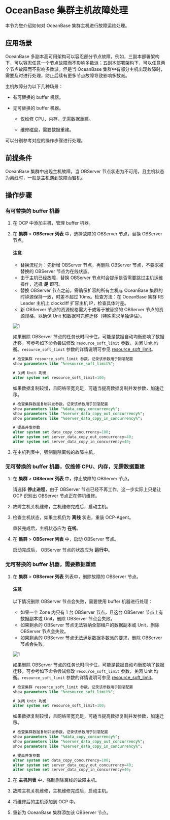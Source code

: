 # OceanBase 集群主机故障处理

本节为您介绍如何对 OceanBase 集群主机进行故障运维处理。

## 应用场景

OceanBase 多副本高可用架构可以容忍部分节点故障，例如，三副本部署架构下，可以容忍任意一个节点故障而不影响多数派；五副本部署架构下，可以任意两个节点故障而不影响多数派。但是当 OceanBase 集群中有部分主机出现故障时，需要及时进行处理，防止后续有更多节点故障导致影响多数派。

主机故障分为以下几种场景：

* 有可替换的 buffer 机器。

* 无可替换的 buffer 机器。

  * 仅维修 CPU、内存，无需数据重建。

  * 维修磁盘，需要数据重建。

可以分别参考对应的操作步骤进行处理。

## 前提条件

OceanBase 集群中出现主机故障。当 OBServer 节点状态为不可用，且主机状态为离线时，一般是主机遇到故障而宕机。

## 操作步骤

### 有可替换的 buffer 机器

1. 在 OCP 中添加主机，管理 buffer 机器。

2. 在 **集群** > **OBServer 列表** 中，选择故障的 OBServer 节点，替换 OBServer 节点。

     <main id="notice" type='notice'>
     <h4>注意</h4>
     <p>
     <ul>
     <li>替换流程为：先新增 OBServer 节点，再删除 OBServer 节点，不要求被替换的 OBServer 节点为在线状态。</li>
     <li>由于主机已经故障，替换 OBServer 节点时会提示是否需要跳过主机运维操作，选择 <b>是</b> 即可。</li>
     <li>替换 OBServer 节点之前，需确保扩容的所有主机与 OceanBase 集群的时钟源保持一致，时差不超过 10ms。检查方法：在 OceanBase 集群 RS Leader 主机上 clockdiff 扩容主机 IP，检查具体时差。</li>
     <li>新 OBServer 节点的资源规格需大于或等于被替换的 OBServer 节点的资源规格，以确保 Unit 和数据可完整迁移（特殊需求单独评估）。</li>
     </ul>
     </p>
     </main>

     ![1](https://obbusiness-private.oss-cn-shanghai.aliyuncs.com/doc/img/ocp/%E6%9C%80%E4%BD%B3%E5%AE%9E%E8%B7%B5/%E6%9B%BF%E6%8D%A2observer.png)

    如果删除 OBServer 节点的任务长时间卡住，可能是数据自动均衡影响了数据迁移，可参考如下命令尝试修改 <code>resource_soft_limit</code> 参数，关闭 Unit 均衡。<code>resource_soft_limit</code> 参数的详情说明可参见 [resource_soft_limit](https://www.oceanbase.com/docs/common-oceanbase-database-cn-1000000000220595)。

    ```SQL
    # 检查集群 resource_soft_limit 参数，记录该参数用于回滚配置
    show parameters like "%resource_soft_limit%";

    # 关闭 Unit 均衡
    alter system set resource_soft_limit=100;
    ```

    如果数据复制较慢，且网络带宽充足，可适当提高数据复制并发参数，加速迁移。

    ```SQL
    # 检查集群数据复制并发参数，记录该参数用于回滚配置
    show parameters like "%data_copy_concurrency%";
    show parameters like "%server_data_copy_out_concurrency%";
    show parameters like "%server_data_copy_in_concurrency%";

    # 提高并发参数
    alter system set data_copy_concurrency=100;
    alter system set server_data_copy_out_concurrency=40;
    alter system set server_data_copy_in_concurrency=40;
    ```

3. 在主机列表中，强制删除离线的故障主机。

### 无可替换的 buffer 机器，仅维修 CPU、内存，无需数据重建

1. 在 **集群** > **OBServer 列表** 中，停止故障的 OBServer 节点。

   请选择 **停止进程**，由于 OBServer 节点已经不再工作，这一步实际上只是让 OCP 识别出 OBServer 节点正在停机维修。

2. 故障主机关机维修，主机维修完成后，启动主机。

3. 检查主机状态，如果主机仍为 **离线** 状态，重装 OCP-Agent。

   重装完成后，主机状态应为 **在线**。
  
4. 在 **集群** > **OBServer 列表** 中，启动 OBServer 节点。

   启动完成后， OBServer 节点的状态应为 **运行中**。

### 无可替换的 buffer 机器，需要数据重建

1. 在 **集群** > **OBServer 列表** 列表中，删除故障的 OBServer 节点。

     <main id="notice" type='notice'>
     <h4>注意</h4>
     <p>以下情况删除 OBServer 节点会失败，需要使用 buffer 机器进行处理：
     <ul>
     <li>如果一个 Zone 内只有 1 台 OBServer 节点，且这台 OBServer 节点上有数据副本或 Unit，删除 OBServer 节点会失败。</li>
     <li>如果剩余的 OBServer 节点无法容纳全部租户的数据副本或 Unit，删除 OBServer 节点会失败。</li>
     <li>如果剩余的 OBServer 节点无法满足数据多数派的要求，删除 OBServer 节点会失败。</li>
     </ul>
     </p>
     </main>

     ![1](https://obbusiness-private.oss-cn-shanghai.aliyuncs.com/doc/img/ocp/%E6%9C%80%E4%BD%B3%E5%AE%9E%E8%B7%B5/%E5%88%A0%E9%99%A4observer1.png)

    如果删除 OBServer 节点的任务长时间卡住，可能是数据自动均衡影响了数据迁移，可参考如下命令尝试修改 <code>resource_soft_limit</code> 参数，关闭 Unit 均衡。<code>resource_soft_limit</code> 参数的详情说明可参见 [resource_soft_limit](https://www.oceanbase.com/docs/common-oceanbase-database-cn-1000000000220595)。

    ```SQL
    # 检查集群 resource_soft_limit 参数，记录该参数用于回滚配置
    show parameters like "%resource_soft_limit%";

    # 关闭 Unit 均衡
    alter system set resource_soft_limit=100;
    ```

    如果数据复制较慢，且网络带宽充足，可适当提高数据复制并发参数，加速迁移。

    ```SQL
    # 检查集群数据复制并发参数，记录该参数用于回滚配置
    show parameters like "%data_copy_concurrency%";
    show parameters like "%server_data_copy_out_concurrency%";
    show parameters like "%server_data_copy_in_concurrency%";

    # 提高并发参数
    alter system set data_copy_concurrency=100;
    alter system set server_data_copy_out_concurrency=40;
    alter system set server_data_copy_in_concurrency=40;
    ```

2. 在 **主机列表** 中，强制删除离线的故障主机。

3. 故障主机关机维修，主机维修完成后，启动主机。

4. 将维修后的主机添加到 OCP 中。

5. 重新为 OceanBase 集群添加该 OBServer 节点。
